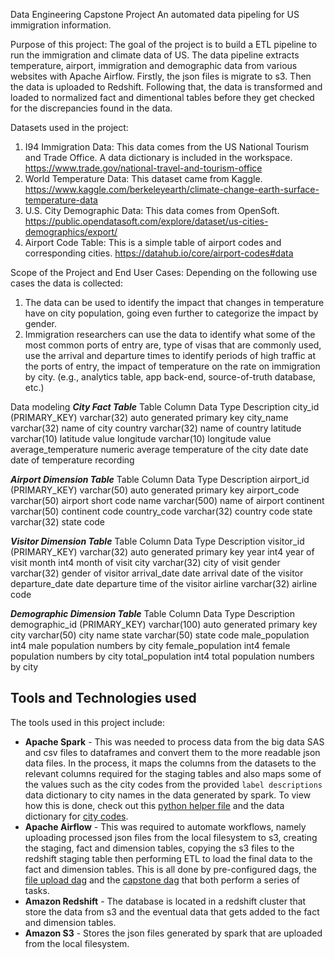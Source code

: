Data Engineering Capstone Project
An automated data pipeling for US immigration information.


Purpose of this project:
The goal of the project is to build a ETL pipeline to run the immigration and climate data of US. The data pipeline extracts temperature, airport, immigration and demographic data from various websites with Apache Airflow. Firstly, the json files is migrate to s3. Then the data is uploaded to Redshift. Following that, the data is transformed and loaded to normalized fact and dimentional tables before they get checked for the discrepancies found in the data. 


Datasets used in the project:
1. I94 Immigration Data: This data comes from the US National Tourism and Trade Office. A data dictionary is included in the workspace. https://www.trade.gov/national-travel-and-tourism-office
2. World Temperature Data: This dataset came from Kaggle. https://www.kaggle.com/berkeleyearth/climate-change-earth-surface-temperature-data
3. U.S. City Demographic Data: This data comes from OpenSoft. https://public.opendatasoft.com/explore/dataset/us-cities-demographics/export/
4. Airport Code Table: This is a simple table of airport codes and corresponding cities. https://datahub.io/core/airport-codes#data



Scope of the Project and End User Cases: 
Depending on the following use cases the data is collected:
1. The data can be used to identify the impact that changes in temperature have on city population, going even further to categorize the impact by gender.
2. Immigration researchers can use the data to identify what some of the most common ports of entry are, type of visas that are commonly used, use the arrival and departure times to identify periods of high traffic at the ports of entry, the impact of temperature on the rate on immigration by city.
(e.g., analytics table, app back-end, source-of-truth database, etc.)



Data modeling
***City Fact Table***
Table Column			Data Type		Description
city_id (PRIMARY_KEY)		varchar(32)		auto generated primary key
city_name			varchar(32)		name of city
country				varchar(32)		name of country
latitude			varchar(10)		latitude value
longitude			varchar(10)		longitude value
average_temperature		numeric			average temperature of the city
date				date			date of temperature recording


***Airport Dimension Table***
Table Column			Data Type		Description
airport_id (PRIMARY_KEY)	varchar(50)		auto generated primary key
airport_code			varchar(50)		airport short code
name				varchar(500)		name of airport
continent			varchar(50)		continent code
country_code			varchar(32)		country code
state				varchar(32)		state code

***Visitor Dimension Table***
Table Column			Data Type		Description
visitor_id (PRIMARY_KEY)	varchar(32)		auto generated primary key
year				int4			year of visit
month				int4			month of visit
city				varchar(32)		city of visit
gender				varchar(32)		gender of visitor
arrival_date			date			arrival date of the visitor
departure_date			date			departure time of the visitor
airline				varchar(32)		airline code

***Demographic Dimension Table***
Table Column			Data Type		Description
demographic_id (PRIMARY_KEY)	varchar(100)		auto generated primary key
city				varchar(50)		city name
state				varchar(50)		state code
male_population	int4		male 			population numbers by city
female_population		int4			female population numbers by city
total_population		int4			total population numbers by city




## Tools and Technologies used
The tools used in this project include:
- __Apache Spark__ - This was needed to process data from the big data SAS and csv files to dataframes and convert them to the more readable json data files. In the process, it maps the columns from the datasets to the relevant columns required for the staging tables and also maps some of the values such as the city codes from the provided `label descriptions` data dictionary to city names in the data generated by spark. To view how this is done, check out this [python helper file](additional_helpers/data_to_json.py) and the data dictionary for [city codes](data/label_descriptions/city_codes.json).
- __Apache Airflow__ - This was required to automate workflows, namely uploading processed json files from the local filesystem to s3, creating the staging, fact and dimension tables, copying the s3 files to the redshift staging table then performing ETL to load the final data to the fact and dimension tables. This is all done by pre-configured dags, the [file upload dag](dags/file_upload_dag.py) and the [capstone dag](dags/capstone_dag.py) that both perform a series of tasks.
- __Amazon Redshift__ - The database is located in a redshift cluster that store the data from s3 and the eventual data that gets added to the fact and dimension tables.
- __Amazon S3__ - Stores the json files generated by spark that are uploaded from the local filesystem.





